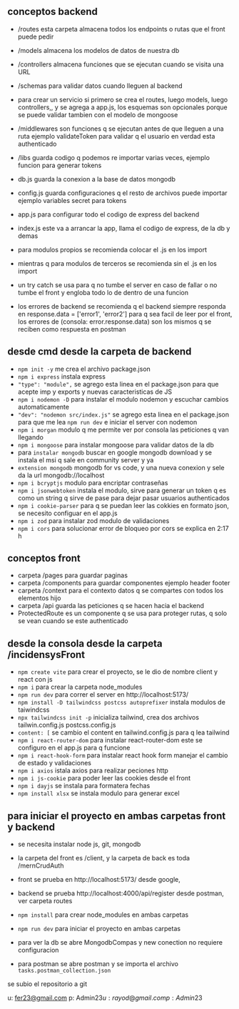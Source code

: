 ## conceptos backend
- /routes  esta carpeta almacena todos los endpoints o rutas que el front puede pedir
- /models  almacena los modelos de datos de nuestra db 
- /controllers  almacena funciones que se ejecutan cuando se visita una URL
- /schemas para validar datos cuando lleguen al backend

- para crear un servicio si primero se crea el routes, luego models, luego controllers,, y se agrega a app.js, los esquemas son opcionales porque se puede validar tambien con el modelo de mongoose 

- /middlewares son funciones q se ejecutan antes de que lleguen a una ruta ejemplo validateToken para validar q el usuario en verdad esta authenticado
- /libs  guarda codigo q podemos re importar varias veces, ejemplo funcion para generar tokens
- db.js  guarda la conexion a la base de datos mongodb
- config.js  guarda configuraciones q el resto de archivos puede importar ejemplo variables secret para tokens
- app.js para configurar todo el codigo de express del backend
- index.js  este va a arrancar la app, llama el codigo de express, de la db y demas
- para modulos propios se recomienda colocar el .js en los import
- mientras q para modulos de terceros se recomienda sin el .js en los import
- un try catch se usa para q no tumbe el server en caso de fallar o no tumbe el front y engloba todo lo de dentro de una funcion
- los errores de backend se recomienda q el backend siempre responda en response.data = ['error1', 'error2'] para q sea facil de leer por el front, los errores de (consola: error.response.data) son los mismos q se reciben como respuesta en postman

## desde cmd desde la carpeta de backend
- `npm init -y`  me crea el archivo package.json
- `npm i express` instala express
- `"type": "module",` se agrego esta linea en el package.json para que acepte imp y exports y nuevas caracteristicas de JS
- `npm i nodemon -D` para instalar el modulo nodemon y escuchar cambios automaticamente
- `"dev": "nodemon src/index.js"` se agrego esta linea en el package.json para que me lea `npm run dev` e iniciar el server con nodemon
- `npm i morgan` modulo q me permite ver por consola las peticiones q van llegando 
- `npm i mongoose` para instalar mongoose para validar datos de la db
- para `instalar mongodb` buscar en google mongodb download y se instala el msi q sale en community server y ya 
- `extension mongodb` mongodb for vs code, y una nueva conexion y sele da la url mongodb://localhost
- `npm i bcryptjs` modulo para encriptar contraseñas
- `npm i jsonwebtoken` instala el modulo, sirve para generar un token q es como un string q sirve de pase para dejar pasar usuarios authenticados
- `npm i cookie-parser` para q se puedan leer las cokkies en formato json, se necesito configuar en el app.js
- `npm i zod` para instalar zod modulo de validaciones
- `npm i cors` para solucionar error de bloqueo por cors se explica en 2:17 h

## conceptos front
- carpeta /pages para guardar paginas
- carpeta /components  para guardar componentes ejemplo header footer
- carpeta /context para el contexto datos q se compartes con todos los elementos hijo
- carpeta /api guarda las peticiones q se hacen hacia el backend
- ProtectedRoute es un componente q se usa para proteger rutas, q solo se vean cuando se este authenticado

## desde la consola desde la carpeta /incidensysFront
- `npm create vite` para crear el proyecto, se le dio de nombre client y react con js
- `npm i` para crear la carpeta node_modules
- `npm run dev` para correr el server en http://localhost:5173/
- `npm install -D tailwindcss postcss autoprefixer` instala modulos de taiwindcss
- `npx tailwindcss init -p` inicializa tailwind, crea dos archivos tailwin.config.js postcss.config.js
- `content: [` se cambio el content en tailwind.config.js para q lea tailwind
- `npm i react-router-dom` para instalar react-router-dom este se configuro en el app.js para q funcione
- `npm i react-hook-form` para instalar react hook form manejar el cambio de estado y validaciones
- `npm i axios` istala axios para realizar peciones http
- `npm i js-cookie` para poder leer las cookies desde el front
- `npm i dayjs` se instala para formatera fechas
- `npm install xlsx` se instala modulo para generar excel

## para iniciar el proyecto en ambas carpetas front y backend
- se necesita instalar node js, git, mongodb
- la carpeta del front es /client, y la carpeta de back es toda /mernCrudAuth
- front se prueba en http://localhost:5173/ desde google,
- backend se prueba http://localhost:4000/api/register desde postman, ver carpeta routes
- `npm install` para crear node_modules en ambas carpetas
- `npm run dev` para iniciar el proyecto en ambas carpetas

- para ver la db se abre MongodbCompas y new conection no requiere configuracion
- para postman se abre postman y se importa el archivo `tasks.postman_collection.json`

se subio el repositorio a git 

u:      fer23@gmail.com
p:      Admin$23
u:      rayod@gmail.com
p:      Admin$23